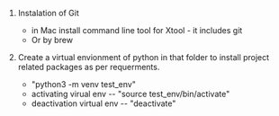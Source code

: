 1. Instalation of Git
    - in Mac install command line tool for Xtool - it includes git
    - Or by brew <brew install git>

2. Create a virtual envionment of python in that folder to install project related packages as per requerments.

    - "python3 -m venv test_env"
    - activating virual env -- "source test_env/bin/activate"
    - deactivation virtual env -- "deactivate"